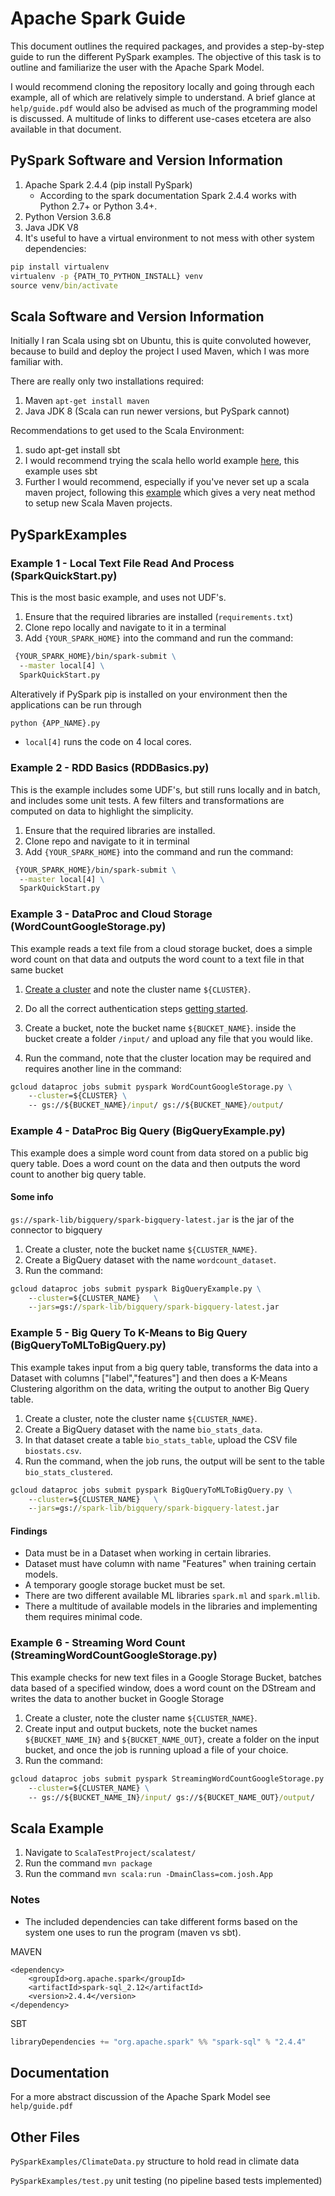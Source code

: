 # Apache Spark Guide

This document outlines the required packages, and provides a step-by-step guide to run the different PySpark examples. The objective of this task is to outline and familiarize the user with the Apache Spark Model.

I would recommend cloning the repository locally and going through each example, all of which are relatively simple to understand. A brief glance at `help/guide.pdf` would also be advised as much of the programming model is discussed. A multitude of links to different use-cases etcetera are also available in that document.

## PySpark Software and Version Information

1. Apache Spark 2.4.4 (pip install PySpark)
    * According to the spark documentation Spark 2.4.4 works with Python 2.7+ or Python 3.4+.
2. Python Version 3.6.8
3. Java JDK V8
4. It's useful to have a virtual environment to not mess with other system dependencies:

```cmd
pip install virtualenv
virtualenv -p {PATH_TO_PYTHON_INSTALL} venv
source venv/bin/activate
```

## Scala Software and Version Information

Initially I ran Scala using sbt on Ubuntu, this is quite convoluted however, because to build and deploy the project I used Maven, which I was more familiar with.

There are really only two installations required:

1. Maven `apt-get install maven`
2. Java JDK 8 (Scala can run newer versions, but PySpark cannot)

Recommendations to get used to the Scala Environment:

1. sudo apt-get install sbt
2. I would recommend trying the scala hello world example [here](https://docs.scala-lang.org/getting-started/sbt-track/getting-started-with-scala-and-sbt-on-the-command-line.html), this example uses sbt
3. Further I would recommend, especially if you've never set up a scala maven project, following this [example](https://docs.scala-lang.org/tutorials/scala-with-maven.html) which gives a very neat method to setup new Scala Maven projects.

## PySparkExamples

### Example 1 - Local Text File Read And Process (SparkQuickStart.py)

This is the most basic example, and uses not UDF's.

1. Ensure that the required libraries are installed (`requirements.txt`)
2. Clone repo locally and navigate to it in a terminal
3. Add `{YOUR_SPARK_HOME}` into the command and run the command:

```cmd
 {YOUR_SPARK_HOME}/bin/spark-submit \
  --master local[4] \
  SparkQuickStart.py
```

Alteratively if PySpark pip is installed on your environment then the applications can be run through

```cmd
python {APP_NAME}.py
```

* `local[4]` runs the code on 4 local cores.

### Example 2 - RDD Basics (RDDBasics.py)

This is the example includes some UDF's, but still runs locally and in batch, and includes some unit tests. A few filters and transformations are computed on data to highlight the simplicity.

1. Ensure that the required libraries are installed.
2. Clone repo and navigate to it in terminal
3. Add `{YOUR_SPARK_HOME}` into the command and run the command:

```cmd
 {YOUR_SPARK_HOME}/bin/spark-submit \
  --master local[4] \
  SparkQuickStart.py
```

### Example 3 - DataProc and Cloud Storage (WordCountGoogleStorage.py)

This example reads a text file from a cloud storage bucket, does a simple word count on that data and outputs the word count to a text file in that same bucket

1. [Create a cluster](https://cloud.google.com/dataproc/docs/quickstarts/quickstart-explorer-create}) and note the cluster name `${CLUSTER}`.

2. Do all the correct authentication steps [getting started](https://cloud.google.com/docs/authentication/getting-started).

3. Create a bucket, note the bucket name `${BUCKET_NAME}`. inside the bucket create a folder `/input/` and upload any file that you would like.

4. Run the command, note that the cluster location may be required and requires another line in the command:

```cmd
gcloud dataproc jobs submit pyspark WordCountGoogleStorage.py \
    --cluster=${CLUSTER} \
    -- gs://${BUCKET_NAME}/input/ gs://${BUCKET_NAME}/output/
```

### Example 4 - DataProc Big Query (BigQueryExample.py)

This example does a simple word count from data stored on a public big query table. Does a word count on the data and then outputs the word count to another big query table.

#### Some info

`gs://spark-lib/bigquery/spark-bigquery-latest.jar` is the jar of the connector to bigquery

1. Create a cluster, note the bucket name `${CLUSTER_NAME}`.
2. Create a BigQuery dataset with the name `wordcount_dataset`.
3. Run the command:

```cmd
gcloud dataproc jobs submit pyspark BigQueryExample.py \
    --cluster=${CLUSTER_NAME}   \
    --jars=gs://spark-lib/bigquery/spark-bigquery-latest.jar
```

### Example 5 - Big Query To K-Means to Big Query (BigQueryToMLToBigQuery.py)

This example takes input from a big query table, transforms the data into a Dataset with columns ["label","features"] and then does a K-Means Clustering algorithm on the data, writing the output to another Big Query table.

1. Create a cluster, note the cluster name `${CLUSTER_NAME}`.
2. Create a BigQuery dataset with the name `bio_stats_data`.
3. In that dataset create a table `bio_stats_table`, upload the CSV file `biostats.csv`.
4. Run the command, when the job runs, the output will be sent to the table `bio_stats_clustered`.

```cmd
gcloud dataproc jobs submit pyspark BigQueryToMLToBigQuery.py \
    --cluster=${CLUSTER_NAME}   \
    --jars=gs://spark-lib/bigquery/spark-bigquery-latest.jar
```

#### Findings

* Data must be in a Dataset when working in certain libraries.
* Dataset must have column with name "Features" when training certain models.
* A temporary google storage bucket must be set.
* There are two different available ML libraries `spark.ml` and `spark.mllib`.
* There a multitude of available models in the libraries and implementing them requires minimal code.

### Example 6 - Streaming Word Count (StreamingWordCountGoogleStorage.py)

This example checks for new text files in a Google Storage Bucket, batches data based of a specified window, does a word count on the DStream and writes the data to another bucket in Google Storage

1. Create a cluster, note the cluster name `${CLUSTER_NAME}`.
2. Create input and output buckets, note the bucket names `${BUCKET_NAME_IN}` and `${BUCKET_NAME_OUT}`, create a folder on the input bucket, and once the job is running upload a file of your choice.
3. Run the command:

```cmd
gcloud dataproc jobs submit pyspark StreamingWordCountGoogleStorage.py \
    --cluster=${CLUSTER_NAME} \
    -- gs://${BUCKET_NAME_IN}/input/ gs://${BUCKET_NAME_OUT}/output/
```

## Scala Example

1. Navigate to `ScalaTestProject/scalatest/`
2. Run the command `mvn package`
3. Run the command `mvn scala:run -DmainClass=com.josh.App`

### Notes

* The included dependencies can take different forms based on the system one uses to run the program (maven vs sbt).

MAVEN

```maven
<dependency>
    <groupId>org.apache.spark</groupId>
    <artifactId>spark-sql_2.12</artifactId>
    <version>2.4.4</version>
</dependency>
```

SBT

```sbt
libraryDependencies += "org.apache.spark" %% "spark-sql" % "2.4.4"
```

## Documentation

For a more abstract discussion of the Apache Spark Model see `help/guide.pdf`

## Other Files

`PySparkExamples/ClimateData.py` structure to hold read in climate data

`PySparkExamples/test.py` unit testing (no pipeline based tests implemented)
